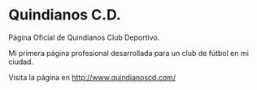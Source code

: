 # Quindianos C.D.

Página Oficial de Quindianos Club Deportivo.

Mi primera página profesional desarrollada para un club de fútbol en mi ciudad.

Visita la página en http://www.quindianoscd.com/

